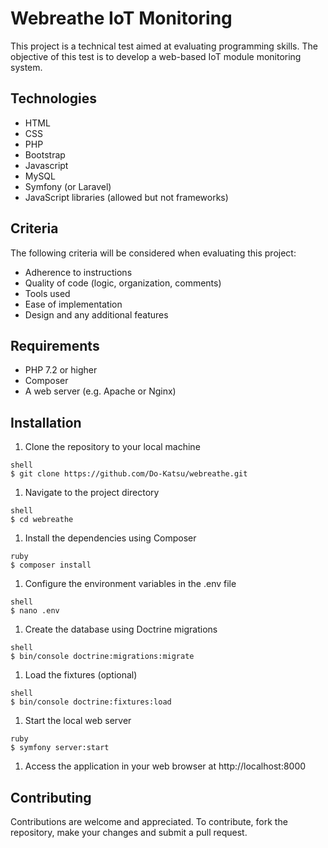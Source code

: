 # Webreathe IoT Monitoring

This project is a technical test aimed at evaluating programming skills. The objective of this test is to develop a web-based IoT module monitoring system.

## Technologies

- HTML
- CSS
- PHP
- Bootstrap
- Javascript
- MySQL
- Symfony (or Laravel)
- JavaScript libraries (allowed but not frameworks)

## Criteria

The following criteria will be considered when evaluating this project:

- Adherence to instructions
- Quality of code (logic, organization, comments)
- Tools used
- Ease of implementation
- Design and any additional features

## Requirements

- PHP 7.2 or higher
- Composer
- A web server (e.g. Apache or Nginx)

## Installation

1. Clone the repository to your local machine

```
shell
$ git clone https://github.com/Do-Katsu/webreathe.git
```

1. Navigate to the project directory

```
shell
$ cd webreathe
```

1. Install the dependencies using Composer

```
ruby
$ composer install
```

1. Configure the environment variables in the .env file

```
shell
$ nano .env
```

1. Create the database using Doctrine migrations

```
shell
$ bin/console doctrine:migrations:migrate
```

1. Load the fixtures (optional)

```
shell
$ bin/console doctrine:fixtures:load
```

1. Start the local web server

```
ruby
$ symfony server:start
```

1. Access the application in your web browser at http://localhost:8000

## Contributing

Contributions are welcome and appreciated. To contribute, fork the repository, make your changes and submit a pull request.
